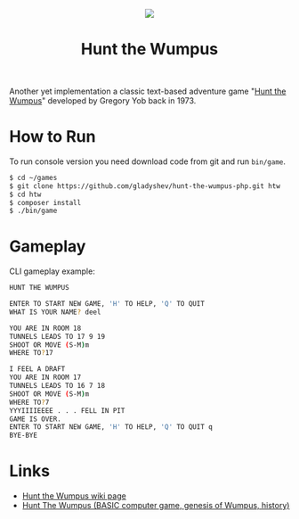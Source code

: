 <p align="center">
    <img src="https://upload.wikimedia.org/wikipedia/ru/1/18/Wumpus2.png">
    <h1 align="center">Hunt the Wumpus</h1>
    <br>
</p>

Another yet implementation a classic text-based adventure game "[Hunt the Wumpus](https://en.wikipedia.org/wiki/Hunt_the_Wumpus)" developed by Gregory Yob back in 1973.

# How to Run

To run console version you need download code from git and run `bin/game`.
```bash
$ cd ~/games
$ git clone https://github.com/gladyshev/hunt-the-wumpus-php.git htw
$ cd htw 
$ composer install
$ ./bin/game
```

# Gameplay

CLI gameplay example: 
```bash
HUNT THE WUMPUS

ENTER TO START NEW GAME, 'H' TO HELP, 'Q' TO QUIT 
WHAT IS YOUR NAME? deel

YOU ARE IN ROOM 18
TUNNELS LEADS TO 17 9 19
SHOOT OR MOVE (S-M)m
WHERE TO?17

I FEEL A DRAFT
YOU ARE IN ROOM 17
TUNNELS LEADS TO 16 7 18
SHOOT OR MOVE (S-M)m
WHERE TO?7
YYYIIIIEEEE . . . FELL IN PIT
GAME IS OVER.
ENTER TO START NEW GAME, 'H' TO HELP, 'Q' TO QUIT q
BYE-BYE

```

# Links
- [Hunt the Wumpus wiki page](https://en.wikipedia.org/wiki/Hunt_the_Wumpus) 
- [Hunt The Wumpus (BASIC computer game, genesis of Wumpus, history)](http://www.atariarchives.org/bcc1/showpage.php?page=247)
